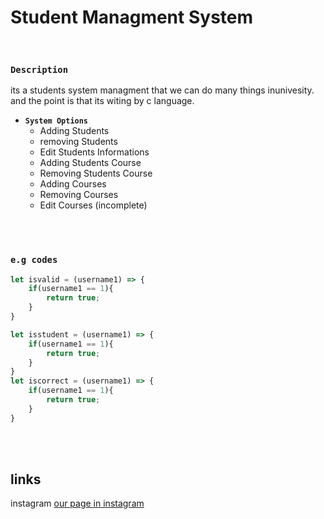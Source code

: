 # Student Managment System
</br>

### `Description`
<p> its a students system managment that we can do many things inunivesity. and the point is that its witing by c language.</p>

- **`System Options`**
    - Adding Students
    - removing Students
    - Edit Students Informations
    - Adding Students Course
    - Removing Students Course
    - Adding Courses
    - Removing Courses
    - Edit Courses (incomplete)

</br></br>

### `e.g codes`
```javascript
let isvalid = (username1) => {
    if(username1 == 1){
        return true;
    }
}

let isstudent = (username1) => {
    if(username1 == 1){
        return true;
    }
}
let iscorrect = (username1) => {
    if(username1 == 1){
        return true;
    }
}
```
</br></br>

## links
instagram 
[our page in instagram](https://instagram.com)

